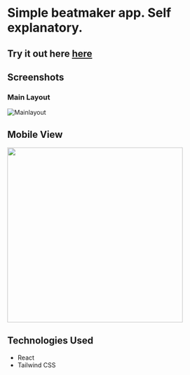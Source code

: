 # Simple beatmaker app. Self explanatory.

## Try it out here [here](https://beat-maker.herokuapp.com/)


## Screenshots

### Main Layout
![Mainlayout](https://i.imgur.com/3aMflY0.png)

## Mobile View
<img src="https://i.imgur.com/nyyN2Yx.png" width="400" >



## Technologies Used

- React
- Tailwind CSS

